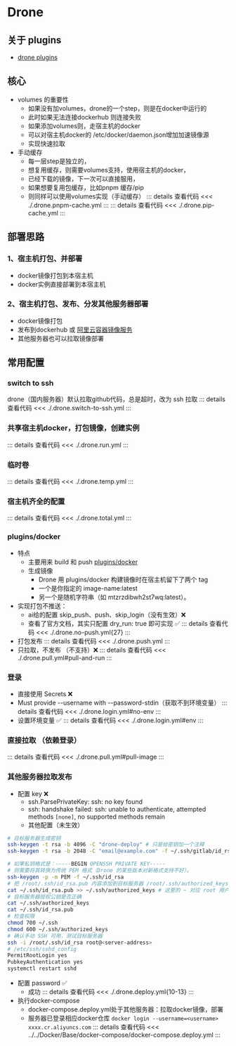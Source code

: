 # Drone
## 关于 plugins
- [drone plugins](https://plugins.drone.io)
## 核心
- volumes 的重要性
  - 如果没有加volumes，drone的一个step，则是在docker中运行的
  - 此时如果无法连接dockerhub 则连接失败
  - 如果添加volumes则，走宿主机的docker
  - 可以对宿主机docker的 /etc/docker/daemon.json增加加速镜像源
  - 实现快速拉取
- 手动缓存
  - 每一层step是独立的，
  - 想复用缓存，则需要volumes支持，使用宿主机的docker，
  - 已经下载的镜像，下一次可以直接服用，
  - 如果想要复用包缓存，比如pnpm 缓存/pip
  - 则同样可以使用volumes实现（手动缓存）
  ::: details 查看代码
  <<< ./.drone.pnpm-cache.yml
  :::
  ::: details 查看代码
  <<< ./.drone.pip-cache.yml
  :::
## 部署思路
### 1、宿主机打包、并部署
- docker镜像打包到本宿主机
- docker实例直接部署到本宿主机

### 2、宿主机打包、发布、分发其他服务器部署
- docker镜像打包
- 发布到dockerhub 或 [阿里云容器镜像服务](https://cr.console.aliyun.com/cn-chengdu/instances)
- 其他服务器也可以拉取镜像部署
## 常用配置
### switch to ssh
drone（国内服务器）默认拉取github代码，总是超时，改为 ssh 拉取
::: details 查看代码
<<< ./.drone.switch-to-ssh.yml
:::
### 共享宿主机docker，打包镜像，创建实例
::: details 查看代码
<<< ./.drone.run.yml
:::
### 临时卷
::: details 查看代码
<<< ./.drone.temp.yml
:::
### 宿主机齐全的配置
::: details 查看代码
<<< ./.drone.total.yml
:::
### plugins/docker
- 特点
  - 主要用来 build 和 push [plugins/docker](https://plugins.drone.io/plugins/docker)
  - 生成镜像
    - Drone 用 plugins/docker 构建镜像时在宿主机留下了两个 tag
    - 一个是你指定的 image-name:latest
    - 另一个是随机字符串（如 mtzrzdibwh2st7wq:latest）。
- 实现打包不推送：
  - ai给的配置 skip_push、push、skip_login（没有生效）❌
  - 查看了官方文档，其实只配置 dry_run: true 即可实现 ✅
  ::: details 查看代码
  <<< ./.drone.no-push.yml{27}
  :::
- 打包发布
  ::: details 查看代码
  <<< ./.drone.push.yml
  :::
- 只拉取，不发布 （不支持）❌
  ::: details 查看代码
  <<< ./.drone.pull.yml#pull-and-run
  :::
### 登录
- 直接使用 Secrets ❌
- Must provide --username with --password-stdin（获取不到环境变量）
::: details 查看代码
<<< ./.drone.login.yml#no-env
:::
- 设置环境变量 ✅
::: details 查看代码
<<< ./.drone.login.yml#env
:::
### 直接拉取 （依赖登录）
::: details 查看代码
<<< ./.drone.pull.yml#pull-image
:::
### 其他服务器拉取发布
- 配置 key ❌
  - ssh.ParsePrivateKey: ssh: no key found
  - ssh: handshake failed: ssh: unable to authenticate, attempted methods `[none]`, no supported methods remain
  - 其他配置（未生效）
```bash
# 目标服务器生成密钥
ssh-keygen -t rsa -b 4096 -C "drone-deploy" # 只是给密钥加一个注释
ssh-keygen -t rsa -b 2048 -C "email@example.com" -f ~/.ssh/gitlab/id_rsa

# 如果私钥格式是：-----BEGIN OPENSSH PRIVATE KEY-----
# 则需要将其转换为传统 PEM 格式（Drone 的某些版本对新格式支持不好）。
ssh-keygen -p -m PEM -f ~/.ssh/id_rsa
# 把 /root/.ssh/id_rsa.pub 内容添加到目标服务器 /root/.ssh/authorized_keys
cat ~/.ssh/id_rsa.pub >> ~/.ssh/authorized_keys # 这里的 ~ 对应 root 用户家目录
# 目标服务器授权公钥是否正确
cat ~/.ssh/authorized_keys
cat ~/.ssh/id_rsa.pub
# 检查权限
chmod 700 ~/.ssh
chmod 600 ~/.ssh/authorized_keys
# 确认手动 SSH 可用，测试目标服务器
ssh -i /root/.ssh/id_rsa root@<server-address>
# /etc/ssh/sshd_config
PermitRootLogin yes
PubkeyAuthentication yes
systemctl restart sshd
```
- 配置 password ✅
  - 成功
::: details 查看代码
<<< ./.drone.deploy.yml{10-13}
:::
- 执行docker-compose
  - docker-compose.deploy.yml处于其他服务器：拉取docker镜像，部署
  - 服务器已登录相应docker仓库 `docker login --username=<username> xxxx.cr.aliyuncs.com`
::: details 查看代码
<<< ../../Docker/Base/docker-compose/docker-compose.deploy.yml
:::

